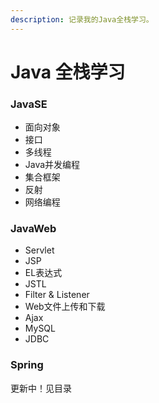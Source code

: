 ```yaml
---
description: 记录我的Java全栈学习。
---
```


# Java 全栈学习

### JavaSE

* 面向对象
* 接口
* 多线程
* Java并发编程
* 集合框架
* 反射
* 网络编程

### JavaWeb

* Servlet
* JSP
* EL表达式
* JSTL
* Filter & Listener
* Web文件上传和下载
* Ajax
* MySQL
* JDBC

### Spring

更新中！见目录

